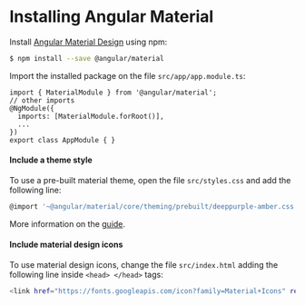# Installing Angular Material
Install [Angular Material Design](https://material.angular.io/guide/getting-started) using npm:

```sh
$ npm install --save @angular/material
```

Import the installed package on the file `src/app/app.module.ts`:
```
import { MaterialModule } from '@angular/material';
// other imports 
@NgModule({
  imports: [MaterialModule.forRoot()],
  ...
})
export class AppModule { }
```

#### Include a theme style

To use a pre-built material theme, open the file `src/styles.css` and add the following line: 

```sh
@import '~@angular/material/core/theming/prebuilt/deeppurple-amber.css’;
```

More information on the [guide](https://material.angular.io/guide/theming). 

#### Include material design icons

To use material design icons, change the file `src/index.html` adding the following line inside `<head> </head>` tags:

```sh
<link href="https://fonts.googleapis.com/icon?family=Material+Icons" rel="stylesheet">
```
